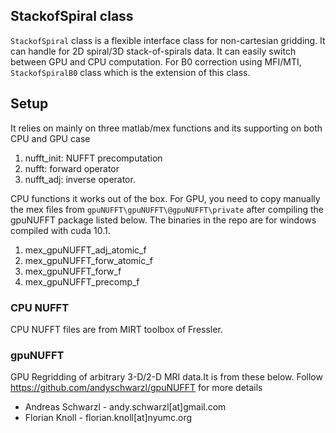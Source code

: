 ## StackofSpiral class
`StackofSpiral` class is a flexible interface class for non-cartesian gridding. It can handle for 2D spiral/3D stack-of-spirals data. It can easily switch between GPU and CPU computation. For B0 correction using MFI/MTI, `StackofSpiralB0` class which is the extension of this class.


## Setup
It relies on mainly on three matlab/mex functions and its supporting on both CPU and GPU case
1. nufft_init: NUFFT precomputation
2. nufft: forward operator
3. nufft_adj: inverse operator.

CPU functions it works out of the box. For GPU, you need to copy manually the mex files from `gpuNUFFT\gpuNUFFT\@gpuNUFFT\private` after compiling the gpuNUFFT package listed below. The binaries in the repo are for windows compiled with cuda 10.1.

1. mex_gpuNUFFT_adj_atomic_f
2. mex_gpuNUFFT_forw_atomic_f
3. mex_gpuNUFFT_forw_f
4. mex_gpuNUFFT_precomp_f



### CPU NUFFT
CPU NUFFT files are from MIRT toolbox of Fressler.


### gpuNUFFT 
GPU Regridding of arbitrary 3-D/2-D MRI data.It is from these below. Follow https://github.com/andyschwarzl/gpuNUFFT for more details

- Andreas Schwarzl - andy.schwarzl[at]gmail.com
- Florian Knoll - florian.knoll[at]nyumc.org